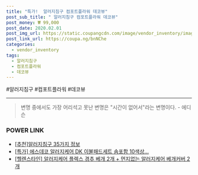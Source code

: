 ```yaml
--- 
title: "특가!  알러지침구 컴포트플라워 데코뷰" 
post_sub_title: " 알러지침구 컴포트플라워 데코뷰" 
post_money: ₩ 99,000 
post_date: 2020.02.01 
post_img_url: https://static.coupangcdn.com/image/vendor_inventory/images/2019/03/05/17/1/f6111af3-60cf-4735-bcac-38b0e03b36df.jpg 
post_link_url: https://coupa.ng/bnNChe 
categories: 
  - vendor_inventory 
tags: 
  - 알러지침구 
  - 컴포트플라워 
  - 데코뷰 
--- 
```

  #알러지침구 #컴포트플라워 #데코뷰 
<hr> 

> 변명 중에서도 가장 어리석고 못난 변명은 "시간이 없어서"라는 변명이다. - 에디슨 


### POWER LINK

* <a href="https://blog.naver.com/fasyy4321/221792134783" target="_blank">[추천]알러지침구 35가지 정보</a>
* <a href="https://blog.naver.com/sakai111/221791918076" target="_blank">[특가] 에스데코 알러지케어 DK 이불패드세트 솜포함 10색상...</a>
* <a href="https://blog.naver.com/fasyy4321/221789120491" target="_blank">[헬렌스타인] 알러지케어 플렉스 경추 베개 2개 + 먼지없는 알러지케어 베개커버 2개</a>
